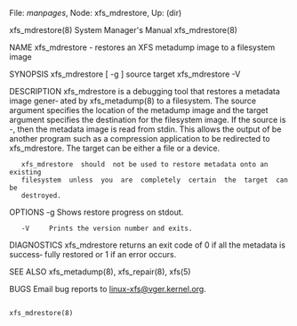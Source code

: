 File: *manpages*,  Node: xfs_mdrestore,  Up: (dir)

xfs_mdrestore(8)            System Manager's Manual           xfs_mdrestore(8)



NAME
       xfs_mdrestore - restores an XFS metadump image to a filesystem image

SYNOPSIS
       xfs_mdrestore [ -g ] source target
       xfs_mdrestore -V

DESCRIPTION
       xfs_mdrestore is a debugging tool that restores a metadata image gener‐
       ated by xfs_metadump(8) to a filesystem. The source argument  specifies
       the  location  of  the metadump image and the target argument specifies
       the destination for the filesystem image.  If the source is -, then the
       metadata image is read from stdin. This allows the output of be another
       program  such  as  a  compression  application  to  be  redirected   to
       xfs_mdrestore.  The target can be either a file or a device.

       xfs_mdrestore  should  not be used to restore metadata onto an existing
       filesystem  unless  you  are  completely  certain  the  target  can  be
       destroyed.

OPTIONS
       -g     Shows restore progress on stdout.

       -V     Prints the version number and exits.

DIAGNOSTICS
       xfs_mdrestore returns an exit code of 0 if all the metadata is success‐
       fully restored or 1 if an error occurs.

SEE ALSO
       xfs_metadump(8), xfs_repair(8), xfs(5)

BUGS
       Email bug reports to linux-xfs@vger.kernel.org.



                                                              xfs_mdrestore(8)

